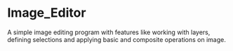 # Image_Editor
A simple image editing program with features like working with layers, defining selections and applying basic and composite operations on image.
